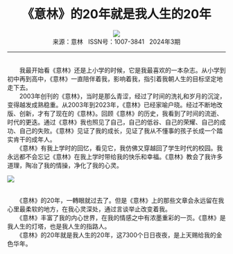 # <center>《意林》的20年就是我人生的20年</center>

<div align=center><img src="http://fslib.vip.qikan.cn/img.ashx?key=%d7%f7%d5%df%a3%ba%cd%f5%c0%f6%c4%c8"></div>

<center>来源：意林   ISSN号：1007-3841   2024年3期</center>

* * *

<br>　　我最开始看《意林》还是上小学的时候，它是我最喜欢的一本杂志。从小学到初中再到高中，《意林》一直陪伴着我，影响着我，指引着我朝人生的目标坚定地走下去。  
　　2003年创刊的《意林》，当时是那么青涩，经过了时间的洗礼和岁月的沉淀，变得越发成熟稳重。从2003年到2023年，《意林》已经家喻户晓。经过不断地改版、创新，才有了现在的《意林》。回顾《意林》的历史，我看到了时间的流逝、时代的更迭。通过《意林》我也照见了自己，自己的低谷、自己的荣耀、自己的成功、自己的失败。《意林》见证了我的成长，见证了我从不懂事的孩子长成一个踏实肯干的成年人。  
　　《意林》有我上学时的回忆，看见它，我仿佛又穿越回了学生时代的校园。我永远都不会忘记《意林》在我上学时带给我的快乐和幸福。《意林》教会了我许多道理，陶冶了我的情操，净化了我的心灵。

![](http://img.resource.qikan.cn/markvip/qkimages/yili/yili202403/yili20240370-1-l.jpg)

  
<br>　　《意林》的20年，一轉眼就过去了。但是《意林》上的那些文章会永远留在我心里最柔软的地方，在我心灵深处，通过言谈举止改变着我。  
　　《意林》丰富了我的内心世界，在我的情感之中有浓墨重彩的一页。《意林》是我人生的灯塔，也是我人生的指路人。  
　　《意林》的20年就是我人生的20年，这7300个日日夜夜，是上天赐给我的金色华年。
